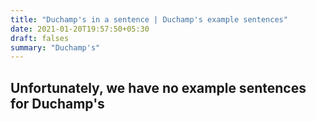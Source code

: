 ```yaml
---
title: "Duchamp's in a sentence | Duchamp's example sentences"
date: 2021-01-20T19:57:50+05:30
draft: falses
summary: "Duchamp's"
---
```

## Unfortunately, we have no example sentences for Duchamp's                 
